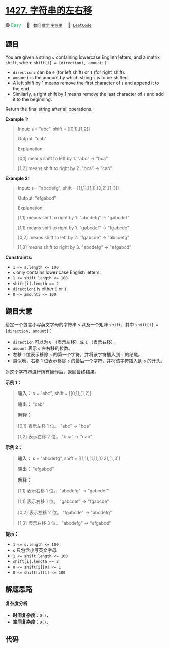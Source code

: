# [1427. 字符串的左右移](https://leetcode.com/problems/perform-string-shifts)

🟢 <font color=#15bd66>Easy</font>&emsp; 🔖&ensp; [`数组`](/tag/array.md) [`数学`](/tag/math.md) [`字符串`](/tag/string.md)&emsp; 🔗&ensp;[`LeetCode`](https://leetcode.com/problems/perform-string-shifts)

## 题目

You are given a string `s` containing lowercase English letters, and a matrix
`shift`, where `shift[i] = [directioni, amounti]`:

  * `directioni` can be `0` (for left shift) or `1` (for right shift).
  * `amounti` is the amount by which string `s` is to be shifted.
  * A left shift by 1 means remove the first character of `s` and append it to the end.
  * Similarly, a right shift by 1 means remove the last character of `s` and add it to the beginning.

Return the final string after all operations.



**Example 1:**

> Input: s = "abc", shift = [[0,1],[1,2]]
> 
> Output: "cab"
> 
> Explanation:  
> 
> [0,1] means shift to left by 1. "abc" -> "bca"
> 
> [1,2] means shift to right by 2. "bca" -> "cab"

**Example 2:**

> Input: s = "abcdefg", shift = [[1,1],[1,1],[0,2],[1,3]]
> 
> Output: "efgabcd"
> 
> Explanation:   
> 
> [1,1] means shift to right by 1. "abcdefg" -> "gabcdef"
> 
> [1,1] means shift to right by 1. "gabcdef" -> "fgabcde"
> 
> [0,2] means shift to left by 2. "fgabcde" -> "abcdefg"
> 
> [1,3] means shift to right by 3. "abcdefg" -> "efgabcd"



**Constraints:**

  * `1 <= s.length <= 100`
  * `s` only contains lower case English letters.
  * `1 <= shift.length <= 100`
  * `shift[i].length == 2`
  * `directioni` is either `0` or `1`.
  * `0 <= amounti <= 100`


## 题目大意

给定一个包含小写英文字母的字符串 `s` 以及一个矩阵 `shift`，其中 `shift[i] = [direction, amount]`：

  * `direction` 可以为 `0` （表示左移）或 `1` （表示右移）。
  * `amount` 表示 `s` 左右移的位数。
  * 左移 1 位表示移除 `s` 的第一个字符，并将该字符插入到 `s` 的结尾。
  * 类似地，右移 1 位表示移除 `s` 的最后一个字符，并将该字符插入到 `s` 的开头。

对这个字符串进行所有操作后，返回最终结果。



**示例 1：**

> 
> 
> 
> 
> 
> **输入：** s = "abc", shift = [[0,1],[1,2]]
> 
> **输出：** "cab"
> 
> **解释：**
> 
> [0,1] 表示左移 1 位。 "abc" -> "bca"
> 
> [1,2] 表示右移 2 位。 "bca" -> "cab"

**示例 2：**

> 
> 
> 
> 
> 
> **输入：** s = "abcdefg", shift = [[1,1],[1,1],[0,2],[1,3]]
> 
> **输出：** "efgabcd"
> 
> **解释：** 
> 
> [1,1] 表示右移 1 位。 "abcdefg" -> "gabcdef"
> 
> [1,1] 表示右移 1 位。 "gabcdef" -> "fgabcde"
> 
> [0,2] 表示左移 2 位。 "fgabcde" -> "abcdefg"
> 
> [1,3] 表示右移 3 位。 "abcdefg" -> "efgabcd"



**提示：**

  * `1 <= s.length <= 100`
  * `s` 只包含小写英文字母
  * `1 <= shift.length <= 100`
  * `shift[i].length == 2`
  * `0 <= shift[i][0] <= 1`
  * `0 <= shift[i][1] <= 100`


## 解题思路

#### 复杂度分析

- **时间复杂度**：`O()`，
- **空间复杂度**：`O()`，

## 代码

```javascript

```